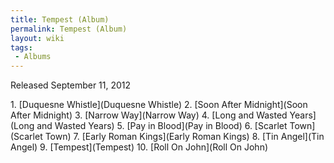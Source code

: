 ```yaml
---
title: Tempest (Album)
permalink: Tempest (Album)
layout: wiki
tags:
 - Albums
---
```


Released September 11, 2012

<div id="songs">
1.  [Duquesne Whistle](Duquesne Whistle)
2.  [Soon After Midnight](Soon After Midnight)
3.  [Narrow Way](Narrow Way)
4.  [Long and Wasted Years](Long and Wasted Years)
5.  [Pay in Blood](Pay in Blood)
6.  [Scarlet Town](Scarlet Town)
7.  [Early Roman Kings](Early Roman Kings)
8.  [Tin Angel](Tin Angel)
9.  [Tempest](Tempest)
10. [Roll On John](Roll On John)

</div>

